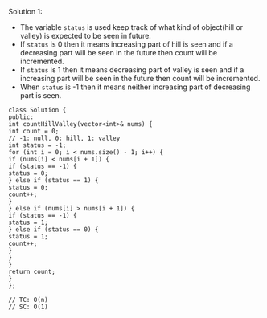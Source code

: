 Solution 1:
​
- The variable `status` is used keep track of what kind of object(hill or valley) is expected to be seen in future.
- If `status` is 0 then it means increasing part of hill is seen and if a decreasing part will be seen in the future then count will be incremented.
- If `status` is 1 then it means decreasing part of valley is seen and if a increasing part will be seen in the future then count will be incremented.
- When `status` is -1 then it means neither increasing part of decreasing part is seen.
​
```
class Solution {
public:
int countHillValley(vector<int>& nums) {
int count = 0;
// -1: null, 0: hill, 1: valley
int status = -1;
for (int i = 0; i < nums.size() - 1; i++) {
if (nums[i] < nums[i + 1]) {
if (status == -1) {
status = 0;
} else if (status == 1) {
status = 0;
count++;
}
} else if (nums[i] > nums[i + 1]) {
if (status == -1) {
status = 1;
} else if (status == 0) {
status = 1;
count++;
}
}
}
return count;
}
};
​
// TC: O(n)
// SC: O(1)
```
​
​